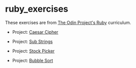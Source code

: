 # ruby_exercises
These exercises are from [The Odin Project's Ruby](https://www.theodinproject.com/paths/full-stack-ruby-on-rails/courses/ruby-programming) curriculum.

* Project: [Caesar Cipher](https://www.theodinproject.com/paths/full-stack-ruby-on-rails/courses/ruby-programming/lessons/caesar-cipher)

* Project: [Sub Strings](https://www.theodinproject.com/paths/full-stack-ruby-on-rails/courses/ruby-programming/lessons/sub-strings)

* Project: [Stock Picker](https://www.theodinproject.com/paths/full-stack-ruby-on-rails/courses/ruby-programming/lessons/stock-picker)

* Project: [Bubble Sort](https://www.theodinproject.com/paths/full-stack-ruby-on-rails/courses/ruby-programming/lessons/bubble-sort)